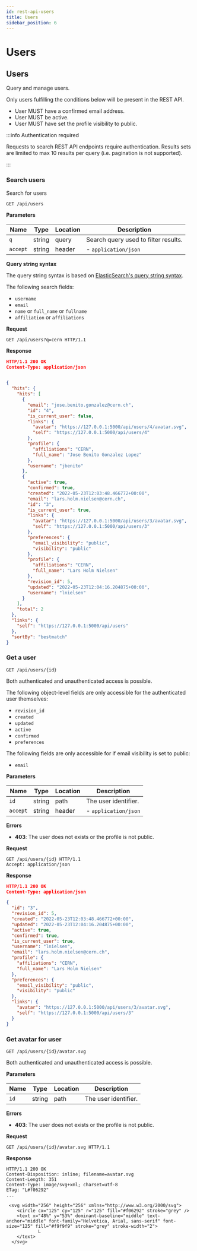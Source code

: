 ```yaml
---
id: rest-api-users
title: Users
sidebar_position: 6
---
```


# Users

## Users

Query and manage users.

Only users fulfilling the conditions below will be present in the REST API.

- User MUST have a confirmed email address.
- User MUST be active.
- User MUST have set the profile visibility to public.

:::info Authentication required

Requests to search REST API endpoints require authentication. Results sets are limited to max 10 results per query (i.e. pagination is not supported).

:::

### Search users

Search for users

`GET /api/users`

**Parameters**

| Name     | Type   | Location | Description                          |
| -------- | ------ | -------- | ------------------------------------ |
| `q`      | string | query    | Search query used to filter results. |
| `accept` | string | header   | - `application/json`                 |

**Query string syntax**

The query string syntax is based on [ElasticSearch's query string syntax](https://www.elastic.co/guide/en/elasticsearch/reference/current/query-dsl-query-string-query.html#query-string-syntax).

The following search fields:

- ``username``
- ``email``
- ``name`` or ``full_name`` or ``fullname``
- ``affiliation`` or ``affiliations``

**Request**

```
GET /api/users?q=cern HTTP/1.1
```

**Response**

```json
HTTP/1.1 200 OK
Content-Type: application/json


{
  "hits": {
    "hits": [
      {
        "email": "jose.benito.gonzalez@cern.ch",
        "id": "4",
        "is_current_user": false,
        "links": {
          "avatar": "https://127.0.0.1:5000/api/users/4/avatar.svg",
          "self": "https://127.0.0.1:5000/api/users/4"
        },
        "profile": {
          "affiliations": "CERN",
          "full_name": "Jose Benito Gonzalez Lopez"
        },
        "username": "jbenito"
      },
      {
        "active": true,
        "confirmed": true,
        "created": "2022-05-23T12:03:48.466772+00:00",
        "email": "lars.holm.nielsen@cern.ch",
        "id": "3",
        "is_current_user": true,
        "links": {
          "avatar": "https://127.0.0.1:5000/api/users/3/avatar.svg",
          "self": "https://127.0.0.1:5000/api/users/3"
        },
        "preferences": {
          "email_visibility": "public",
          "visibility": "public"
        },
        "profile": {
          "affiliations": "CERN",
          "full_name": "Lars Holm Nielsen"
        },
        "revision_id": 5,
        "updated": "2022-05-23T12:04:16.204875+00:00",
        "username": "lnielsen"
      }
    ],
    "total": 2
  },
  "links": {
    "self": "https://127.0.0.1:5000/api/users"
  },
  "sortBy": "bestmatch"
}
```

### Get a user

`GET /api/users/{id}`

Both authenticated and unauthenticated access is possible.

The following object-level fields are only accessible for the authenticated user
themselves:

- ``revision_id``
- ``created``
- ``updated``
- ``active``
- ``confirmed``
- ``preferences``

The following fields are only accessible for if email visibility is set to
public:

- ``email``

**Parameters**

| Name     | Type   | Location | Description          |
| -------- | ------ | -------- | -------------------- |
| `id`     | string | path     | The user identifier. |
| `accept` | string | header   | - `application/json` |

**Errors**

- **403**: The user does not exists or the profile is not public.

**Request**

```
GET /api/users/{id} HTTP/1.1
Accept: application/json
```

**Response**

```json
HTTP/1.1 200 OK
Content-Type: application/json

{
  "id": "3",
  "revision_id": 5,
  "created": "2022-05-23T12:03:48.466772+00:00",
  "updated": "2022-05-23T12:04:16.204875+00:00",
  "active": true,
  "confirmed": true,
  "is_current_user": true,
  "username": "lnielsen",
  "email": "lars.holm.nielsen@cern.ch",
  "profile": {
    "affiliations": "CERN",
    "full_name": "Lars Holm Nielsen"
  },
  "preferences": {
    "email_visibility": "public",
    "visibility": "public"
  },
  "links": {
    "avatar": "https://127.0.0.1:5000/api/users/3/avatar.svg",
    "self": "https://127.0.0.1:5000/api/users/3"
  }
}
```


### Get avatar for user

`GET /api/users/{id}/avatar.svg`

Both authenticated and unauthenticated access is possible.

**Parameters**

| Name | Type   | Location | Description          |
| ---- | ------ | -------- | -------------------- |
| `id` | string | path     | The user identifier. |

**Errors**

- **403**: The user does not exists or the profile is not public.

**Request**

```
GET /api/users/{id}/avatar.svg HTTP/1.1
```

**Response**

```
HTTP/1.1 200 OK
Content-Disposition: inline; filename=avatar.svg
Content-Length: 351
Content-Type: image/svg+xml; charset=utf-8
ETag: "L#f06292"
...

 <svg width="256" height="256" xmlns="http://www.w3.org/2000/svg">
    <circle cx="125" cy="125" r="125" fill="#f06292" stroke="grey" />
    <text x="48%" y="53%" dominant-baseline="middle" text-anchor="middle" font-family="Helvetica, Arial, sans-serif" font-size="125" fill="#f9f9f9" stroke="grey" stroke-width="2">
            L
    </text>
  </svg>
```
